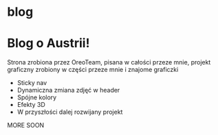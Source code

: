 # blog

<h1 color="lightblue">Blog o Austrii!</h1>
<p> Strona zrobiona przez OreoTeam, pisana w całości przeze mnie, projekt graficzny zrobiony w części przeze mnie i znajome graficzki </p>
<ul>
  <li>Sticky nav</li>
  <li>Dynamiczna zmiana zdjęć w header</li>
  <li>Spójne kolory</li>
  <li>Efekty 3D</li>
  <li>W przyszłości dalej rozwijany projekt</li>
</ul>

MORE SOON

